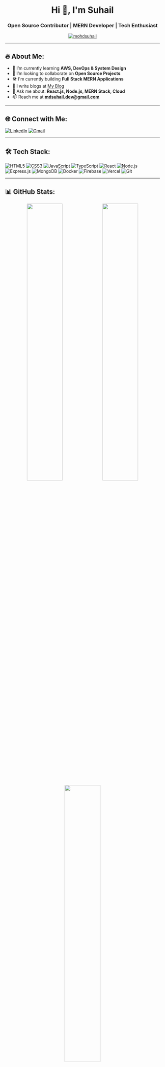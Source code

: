 <!-- Banner or Name -->
<h1 align="center">Hi 👋, I'm Suhail</h1>
<h3 align="center">Open Source Contributor | MERN Developer | Tech Enthusiast</h3>

<p align="center">
  <a href="https://github.com/mohdsuhail">
    <img src="https://komarev.com/ghpvc/?username=mohdsuhail&label=Profile%20views&color=0e75b6&style=flat" alt="mohdsuhail" />
  </a>
</p>

---

## 🔥 About Me:

- 🌱 I’m currently learning **AWS, DevOps & System Design**
- 🤝 I’m looking to collaborate on **Open Source Projects**
- 🛠️ I'm currently building **Full Stack MERN Applications**
- 📝 I write blogs at [My Blog](https://yourblog.com)
- 💬 Ask me about: **React.js, Node.js, MERN Stack, Cloud**
- 📫 Reach me at **mdsuhail.dev@gmail.com**

---

## 🌐 Connect with Me:
[![LinkedIn](https://img.shields.io/badge/-LinkedIn-blue?style=flat-square&logo=Linkedin&logoColor=white)](https://linkedin.com/in/mohd-suhail-dev)
[![Gmail](https://img.shields.io/badge/-Gmail-red?style=flat-square&logo=gmail&logoColor=white)](mailto:mdsuhail.dev@gmail.com)

---

## 🛠️ Tech Stack:

![HTML5](https://img.shields.io/badge/-HTML5-E34F26?style=flat-square&logo=html5&logoColor=white)
![CSS3](https://img.shields.io/badge/-CSS3-1572B6?style=flat-square&logo=css3)
![JavaScript](https://img.shields.io/badge/-JavaScript-black?style=flat-square&logo=javascript)
![TypeScript](https://img.shields.io/badge/-TypeScript-3178C6?style=flat-square&logo=typescript)
![React](https://img.shields.io/badge/-React-black?style=flat-square&logo=react)
![Node.js](https://img.shields.io/badge/-Node.js-black?style=flat-square&logo=node.js)
![Express.js](https://img.shields.io/badge/-Express.js-000000?style=flat-square&logo=express)
![MongoDB](https://img.shields.io/badge/-MongoDB-4EA94B?style=flat-square&logo=mongodb)
![Docker](https://img.shields.io/badge/-Docker-2496ED?style=flat-square&logo=docker)
![Firebase](https://img.shields.io/badge/-Firebase-FFCA28?style=flat-square&logo=firebase)
![Vercel](https://img.shields.io/badge/-Vercel-000000?style=flat-square&logo=vercel)
![Git](https://img.shields.io/badge/-Git-F05032?style=flat-square&logo=git)

---

## 📊 GitHub Stats:

<p align="center">
  <img width="48%" src="https://github-readme-stats.vercel.app/api?username=mohdsuhail&show_icons=true&theme=radical" />
  <img width="48%" src="https://github-readme-streak-stats.herokuapp.com/?user=mohdsuhail&theme=radical" />
</p>
<p align="center">
  <img width="48%" src="https://github-readme-stats.vercel.app/api/top-langs/?username=mohdsuhail&layout=compact&theme=radical" />
</p>

---

## 📌 Pinned Repositories:
> Add your most important projects to [your pinned repos](https://github.com/mohdsuhail?tab=repositories&q=&type=source&language=&sort=stargazers) so they appear below your profile.
